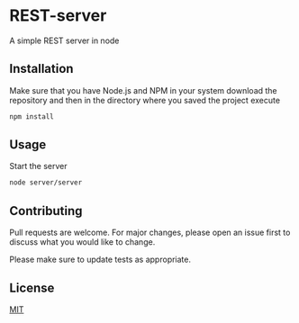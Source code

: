 # REST-server

A simple REST server in node

## Installation

Make sure that you have Node.js and NPM in your system
download the repository and then in the directory where you saved the project execute

```bash
npm install
```

## Usage

Start the server

```bash
node server/server
```

## Contributing

Pull requests are welcome. For major changes, please open an issue first to discuss what you would like to change.

Please make sure to update tests as appropriate.

## License

[MIT](https://choosealicense.com/licenses/mit/)
